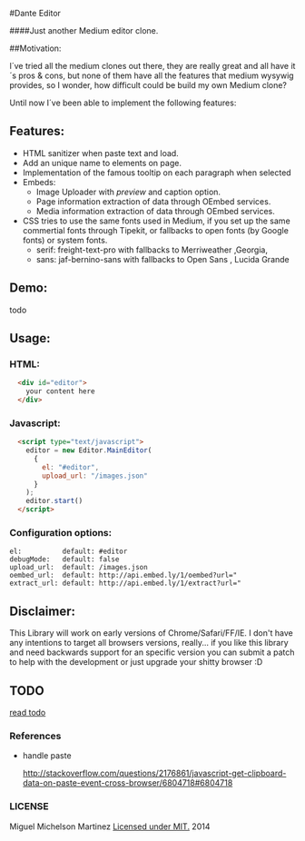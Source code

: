 #Dante Editor

####Just another Medium editor clone.

##Motivation:

I´ve tried all the medium clones out there, they are really great and all have it´s pros & cons, but none of them have all the features that medium wysywig provides, so I wonder, how difficult could be build my own Medium clone?

Until now I´ve been able to implement the following features:

## Features:

+ HTML sanitizer when paste text and load.
+ Add an unique name to elements on page.
+ Implementation of the famous tooltip on each paragraph when selected
+ Embeds:
  + Image Uploader with *preview* and caption option.
  + Page information extraction of data through OEmbed services.
  + Media information extraction of data through OEmbed services.
+ CSS tries to use the same fonts used in Medium, if you set up the same commertial fonts through Tipekit, or fallbacks to open fonts (by Google fonts) or system fonts.
  + serif: freight-text-pro with fallbacks to Merriweather ,Georgia,
  + sans:  jaf-bernino-sans with fallbacks to Open Sans , Lucida Grande


## Demo:

todo

## Usage:

### HTML:

```html
  <div id="editor">
    your content here
  </div>
```

### Javascript:

```html
  <script type="text/javascript">
    editor = new Editor.MainEditor(
      {
        el: "#editor",
        upload_url: "/images.json"
      }
    );
    editor.start()
  </script>
```

### Configuration options:

    el:          default: #editor
    debugMode:   default: false
    upload_url:  default: /images.json
    oembed_url:  default: http://api.embed.ly/1/oembed?url="
    extract_url: default: http://api.embed.ly/1/extract?url="

## Disclaimer:

This Library will work on early versions of Chrome/Safari/FF/IE.
I don't have any intentions to target all browsers versions, really... if you like this library and need backwards support for an specific version you can submit a patch to help with the development or just upgrade your shitty browser :D

## TODO

  [read todo](./TODO.md)

### References

+ handle paste

  http://stackoverflow.com/questions/2176861/javascript-get-clipboard-data-on-paste-event-cross-browser/6804718#6804718

### LICENSE

Miguel Michelson Martinez [Licensed under MIT.](./license.md) 2014